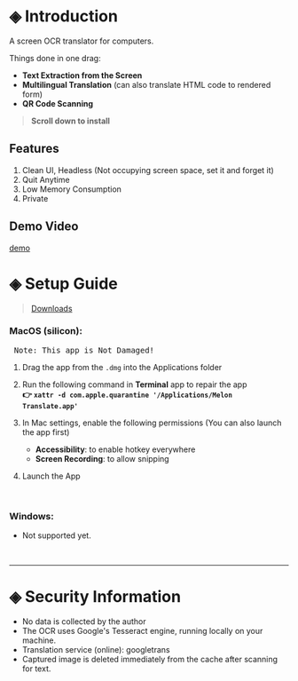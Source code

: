 # ◈ Introduction
A screen OCR translator for computers.

Things done in one drag:
- **Text Extraction from the Screen**
- **Multilingual Translation** (can also translate HTML code to rendered form)
- **QR Code Scanning**

> **Scroll down to install**

## Features
1. Clean UI, Headless (Not occupying screen space, set it and forget it)
2. Quit Anytime
3. Low Memory Consumption
4. Private

## Demo Video

[demo](https://github.com/user-attachments/assets/9f2c91e3-3b09-4019-9a2f-c619dff50f40)

# ◈ Setup Guide

> [Downloads](https://github.com/JackyCCK2126/Melon-Translate/releases)

### MacOS (silicon):

  <pre> Note: This app is Not Damaged! </pre>

  1. Drag the app from the `.dmg` into the Applications folder
  2. Run the following command in **Terminal** app to repair the app\
  **👉 ` xattr -d com.apple.quarantine '/Applications/Melon Translate.app' `**

  3. In Mac settings, enable the following permissions (You can also launch the app first)
     - **Accessibility**: to enable hotkey everywhere
     - **Screen Recording**: to allow snipping
  4. Launch the App

<br>

### Windows:

  - Not supported yet.

<br>

---

# ◈ Security Information

- No data is collected by the author
- The OCR uses Google's Tesseract engine, running locally on your machine.
- Translation service (online): googletrans
- Captured image is deleted immediately from the cache after scanning for text.
